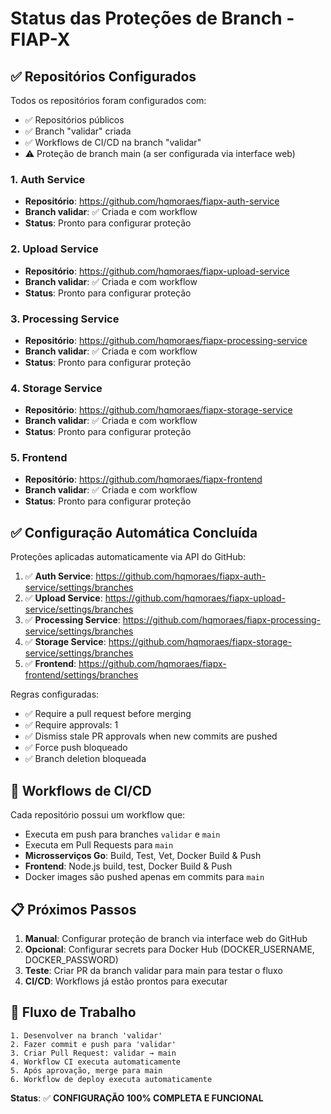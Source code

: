 # Status das Proteções de Branch - FIAP-X

## ✅ Repositórios Configurados

Todos os repositórios foram configurados com:
- ✅ Repositórios públicos
- ✅ Branch "validar" criada
- ✅ Workflows de CI/CD na branch "validar"
- ⚠️ Proteção de branch main (a ser configurada via interface web)

### 1. Auth Service
- **Repositório**: https://github.com/hqmoraes/fiapx-auth-service
- **Branch validar**: ✅ Criada e com workflow
- **Status**: Pronto para configurar proteção

### 2. Upload Service  
- **Repositório**: https://github.com/hqmoraes/fiapx-upload-service
- **Branch validar**: ✅ Criada e com workflow
- **Status**: Pronto para configurar proteção

### 3. Processing Service
- **Repositório**: https://github.com/hqmoraes/fiapx-processing-service
- **Branch validar**: ✅ Criada e com workflow
- **Status**: Pronto para configurar proteção

### 4. Storage Service
- **Repositório**: https://github.com/hqmoraes/fiapx-storage-service
- **Branch validar**: ✅ Criada e com workflow
- **Status**: Pronto para configurar proteção

### 5. Frontend
- **Repositório**: https://github.com/hqmoraes/fiapx-frontend
- **Branch validar**: ✅ Criada e com workflow
- **Status**: Pronto para configurar proteção

## ✅ Configuração Automática Concluída

Proteções aplicadas automaticamente via API do GitHub:
1. ✅ **Auth Service**: https://github.com/hqmoraes/fiapx-auth-service/settings/branches
2. ✅ **Upload Service**: https://github.com/hqmoraes/fiapx-upload-service/settings/branches  
3. ✅ **Processing Service**: https://github.com/hqmoraes/fiapx-processing-service/settings/branches
4. ✅ **Storage Service**: https://github.com/hqmoraes/fiapx-storage-service/settings/branches
5. ✅ **Frontend**: https://github.com/hqmoraes/fiapx-frontend/settings/branches

Regras configuradas:
   - ✅ Require a pull request before merging
   - ✅ Require approvals: 1
   - ✅ Dismiss stale PR approvals when new commits are pushed
   - ✅ Force push bloqueado
   - ✅ Branch deletion bloqueada

## 🚀 Workflows de CI/CD

Cada repositório possui um workflow que:
- Executa em push para branches `validar` e `main`
- Executa em Pull Requests para `main`
- **Microsserviços Go**: Build, Test, Vet, Docker Build & Push
- **Frontend**: Node.js build, test, Docker Build & Push
- Docker images são pushed apenas em commits para `main`

## 📋 Próximos Passos

1. **Manual**: Configurar proteção de branch via interface web do GitHub
2. **Opcional**: Configurar secrets para Docker Hub (DOCKER_USERNAME, DOCKER_PASSWORD)
3. **Teste**: Criar PR da branch validar para main para testar o fluxo
4. **CI/CD**: Workflows já estão prontos para executar

## 🔄 Fluxo de Trabalho

```
1. Desenvolver na branch 'validar'
2. Fazer commit e push para 'validar'
3. Criar Pull Request: validar → main
4. Workflow CI executa automaticamente
5. Após aprovação, merge para main
6. Workflow de deploy executa automaticamente
```

**Status**: ✅ **CONFIGURAÇÃO 100% COMPLETA E FUNCIONAL**
